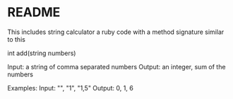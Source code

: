 # README

This includes string calculator a ruby code with a method signature similar to this

int add(string numbers)

Input: a string of comma separated numbers
Output: an integer, sum of the numbers

Examples:
Input: "", "1", "1,5"
Output: 0, 1, 6